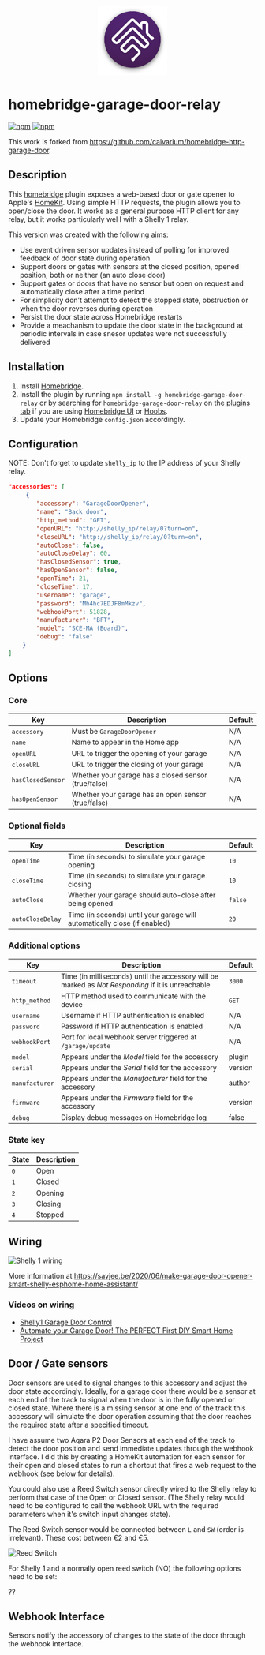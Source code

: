<p align="center">
  <a href="https://github.com/homebridge/homebridge"><img src="https://raw.githubusercontent.com/homebridge/branding/master/logos/homebridge-color-round-stylized.png" height="140"></a>
</p>

# homebridge-garage-door-relay

[![npm](https://img.shields.io/npm/v/homebridge-garage-door-relay.svg)](https://www.npmjs.com/package/homebridge-garage-door-relay) [![npm](https://img.shields.io/npm/dt/homebridge-garage-door-relay.svg)](https://www.npmjs.com/package/homebridge-garage-door-relay)

This work is forked from https://github.com/calvarium/homebridge-http-garage-door. 

## Description

This [homebridge](https://github.com/nfarina/homebridge) plugin exposes a web-based door or gate opener to Apple's [HomeKit](http://www.apple.com/ios/home/).
Using simple HTTP requests, the plugin allows you to open/close the door. It works as a general purpose HTTP client for any relay, but it works particularly wel
l with a Shelly 1 relay.

This version was created with the following aims:

- Use event driven sensor updates instead of polling for improved feedback of door state during operation
- Support doors or gates with sensors at the closed position, opened position, both or neither (an auto close door)
- Support gates or doors that have no sensor but open on request and automatically close after a time period
- For simplicity don't attempt to detect the stopped state, obstruction or when the door reverses during operation
- Persist the door state across Homebridge restarts
- Provide a meachanism to update the door state in the background at periodic intervals in case snesor updates were not successfully delivered

## Installation

1. Install [Homebridge](https://github.com/homebridge/homebridge).
2. Install the plugin by running `npm install -g homebridge-garage-door-relay` or by searching for `homebridge-garage-door-relay` on the [plugins tab](https://github.com/homebridge/homebridge#installing-plugins) if you are using [Homebridge UI](https://www.npmjs.com/package/homebridge-config-ui-x) or [Hoobs](https://hoobs.org/).
3. Update your Homebridge `config.json` accordingly.

## Configuration

NOTE: Don't forget to update `shelly_ip` to the IP address of your Shelly relay.

```json
"accessories": [
     {
        "accessory": "GarageDoorOpener",
        "name": "Back door",
        "http_method": "GET",
        "openURL": "http://shelly_ip/relay/0?turn=on",
        "closeURL": "http://shelly_ip/relay/0?turn=on",
        "autoClose": false,
        "autoCloseDelay": 60,
        "hasClosedSensor": true,
        "hasOpenSensor": false,
        "openTime": 21,
        "closeTime": 17,
        "username": "garage",
        "password": "Mh4hc7EDJF8mMkzv",
        "webhookPort": 51828,
        "manufacturer": "BFT",
        "model": "SCE-MA (Board)",
        "debug": "false"
    }
]
```

## Options

### Core

| Key         | Description                               | Default |
| ----------- | ----------------------------------------- | ------- |
| `accessory` | Must be `GarageDoorOpener`                | N/A     |
| `name`      | Name to appear in the Home app            | N/A     |
| `openURL`   | URL to trigger the opening of your garage | N/A     |
| `closeURL`  | URL to trigger the closing of your garage | N/A     |
| `hasClosedSensor` | Whether your garage has a closed sensor (true/false) | N/A |
| `hasOpenSensor`   | Whether your garage has an open sensor (true/false)   | N/A |

### Optional fields

| Key                  | Description                                                                                                                                                                 | Default             |
| -------------------- | --------------------------------------------------------------------------------------------------------------------------------------------------------------------------- | ------------------- |
| `openTime`           | Time (in seconds) to simulate your garage opening                                                                                                                           | `10`                |
| `closeTime`          | Time (in seconds) to simulate your garage closing                                                                                                                           | `10`                |
| `autoClose`           | Whether your garage should auto-close after being opened                                                                                                                    | `false`             |
| `autoCloseDelay`      | Time (in seconds) until your garage will automatically close (if enabled)                                                                                                   | `20`                |

### Additional options

| Key            | Description                                                                                        | Default |
| -------------- | -------------------------------------------------------------------------------------------------- | ------- |
| `timeout`      | Time (in milliseconds) until the accessory will be marked as _Not Responding_ if it is unreachable | `3000`  |
| `http_method`  | HTTP method used to communicate with the device                                                    | `GET`   |
| `username`     | Username if HTTP authentication is enabled                                                         | N/A     |
| `password`     | Password if HTTP authentication is enabled                                                         | N/A     |
| `webhookPort`  | Port for local webhook server triggered at `/garage/update`                     | N/A     |
| `model`        | Appears under the _Model_ field for the accessory                                                  | plugin  |
| `serial`       | Appears under the _Serial_ field for the accessory                                                 | version |
| `manufacturer` | Appears under the _Manufacturer_ field for the accessory                                           | author  |
| `firmware`     | Appears under the _Firmware_ field for the accessory                                               | version |
| `debug`        | Display debug messages on Homebridge log                                      | false   |

### State key

| State | Description |
| ----- | ----------- |
| `0`   | Open        |
| `1`   | Closed      |
| `2`   | Opening     |
| `3`   | Closing     |
| `4`   | Stopped     |


## Wiring

![Shelly 1 wiring](https://savjee.be/uploads/2020-06-smart-garage-door-shelly-home-assistant/shelly-schematic-dc.png)

More information at https://savjee.be/2020/06/make-garage-door-opener-smart-shelly-esphome-home-assistant/

### Videos on wiring

- [Shelly1 Garage Door Control](https://www.youtube.com/watch?v=aV7gOWjia5w)
- [Automate your Garage Door! The PERFECT First DIY Smart Home Project](https://www.youtube.com/watch?v=WEZUxXNiERQ)

## Door / Gate sensors

Door sensors are used to signal changes to this accessory and adjust the door state accordingly. Ideally, for a garage door there would be a sensor at each end of the track to signal when the door is in the fully opened or closed state. Where there is a missing sensor at one end of the track this accessory will simulate the door operation assuming that the door reaches the required state after a specified timeout.

I have assume two Aqara P2 Door Sensors at each end of the track to detect the door position and send immediate updates through the webhook interface. I did this by creating a HomeKit automation for each sensor for their open and closed states to run a shortcut that fires a web request to the webhook (see below for details).

You could also use a Reed Switch sensor directly wired to the Shelly relay to perform that case of the Open or Closed sensor. (The Shelly relay would need to be configured to call the webhook URL with the required parameters when it's switch input changes state).

The Reed Switch sensor would be connected between `L` and `SW` (order is irrelevant). These cost between €2 and €5.

![Reed Switch](https://encrypted-tbn0.gstatic.com/images?q=tbn:ANd9GcQlGm8m0RQnE2NE15JjLc4KEOUdR0QghniwDQkSQjto3mPq9qPUVGmlrB5vBVWsL1sJlLU9sWAOs4Y&usqp=CAc)

For Shelly 1 and a normally open reed switch (NO) the following options need to be set:

??

## Webhook Interface

Sensors notify the accessory of changes to the state of the door through the webhook interface. 




